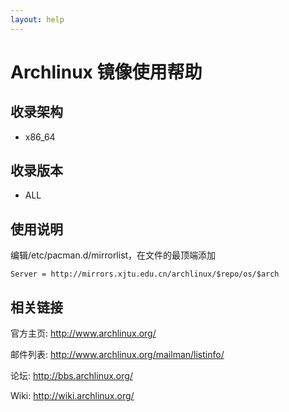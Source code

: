 ```yaml
---
layout: help
---
```


# Archlinux 镜像使用帮助

## 收录架构

- x86_64

## 收录版本

- ALL

## 使用说明

编辑/etc/pacman.d/mirrorlist，在文件的最顶端添加


```
Server = http://mirrors.xjtu.edu.cn/archlinux/$repo/os/$arch
```

## 相关链接

官方主页: http://www.archlinux.org/

邮件列表: http://www.archlinux.org/mailman/listinfo/

论坛: http://bbs.archlinux.org/

Wiki: http://wiki.archlinux.org/
